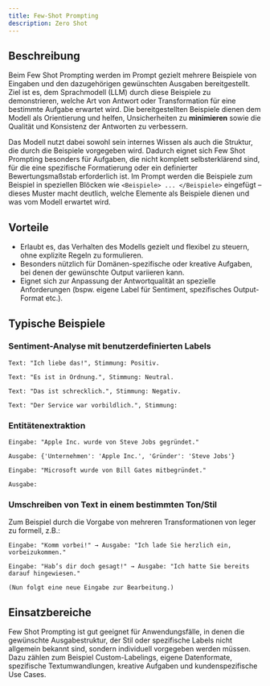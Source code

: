 ```yaml
---
title: Few-Shot Prompting
description: Zero Shot
---
```


## Beschreibung
Beim Few Shot Prompting werden im Prompt gezielt mehrere Beispiele von Eingaben und den dazugehörigen gewünschten Ausgaben bereitgestellt. Ziel ist es, dem Sprachmodell (LLM) durch diese Beispiele zu demonstrieren, welche Art von Antwort oder Transformation für eine bestimmte Aufgabe erwartet wird. Die bereitgestellten Beispiele dienen dem Modell als Orientierung und helfen, Unsicherheiten zu **minimieren** sowie die Qualität und Konsistenz der Antworten zu verbessern.

Das Modell nutzt dabei sowohl sein internes Wissen als auch die Struktur, die durch die Beispiele vorgegeben wird. Dadurch eignet sich Few Shot Prompting besonders für Aufgaben, die nicht komplett selbsterklärend sind, für die eine spezifische Formatierung oder ein definierter Bewertungsmaßstab erforderlich ist. Im Prompt werden die Beispiele zum Beispiel in speziellen Blöcken wie `<Beispiele> ... </Beispiele>` eingefügt – dieses Muster macht deutlich, welche Elemente als Beispiele dienen und was vom Modell erwartet wird.

## Vorteile

- Erlaubt es, das Verhalten des Modells gezielt und flexibel zu steuern, ohne explizite Regeln zu formulieren.
- Besonders nützlich für Domänen-spezifische oder kreative Aufgaben, bei denen der gewünschte Output variieren kann.
- Eignet sich zur Anpassung der Antwortqualität an spezielle Anforderungen (bspw. eigene Label für Sentiment, spezifisches Output-Format etc.).

## Typische Beispiele

### Sentiment-Analyse mit benutzerdefinierten Labels

```
Text: "Ich liebe das!", Stimmung: Positiv.

Text: "Es ist in Ordnung.", Stimmung: Neutral.

Text: "Das ist schrecklich.", Stimmung: Negativ.

Text: "Der Service war vorbildlich.", Stimmung:
```

### Entitätenextraktion

```
Eingabe: "Apple Inc. wurde von Steve Jobs gegründet."

Ausgabe: {'Unternehmen': 'Apple Inc.', 'Gründer': 'Steve Jobs'}

Eingabe: "Microsoft wurde von Bill Gates mitbegründet."

Ausgabe:
```

### Umschreiben von Text in einem bestimmten Ton/Stil

Zum Beispiel durch die Vorgabe von mehreren Transformationen von leger zu formell, z.B.:

```
Eingabe: "Komm vorbei!" → Ausgabe: "Ich lade Sie herzlich ein, vorbeizukommen."

Eingabe: "Hab’s dir doch gesagt!" → Ausgabe: "Ich hatte Sie bereits darauf hingewiesen."

(Nun folgt eine neue Eingabe zur Bearbeitung.)
```

## Einsatzbereiche

Few Shot Prompting ist gut geeignet für Anwendungsfälle, in denen die gewünschte Ausgabestruktur, der Stil oder spezifische Labels nicht allgemein bekannt sind, sondern individuell vorgegeben werden müssen. Dazu zählen zum Beispiel Custom-Labelings, eigene Datenformate, spezifische Textumwandlungen, kreative Aufgaben und kundenspezifische Use Cases.